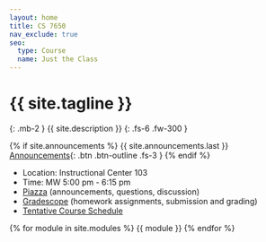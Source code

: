 ```yaml
---
layout: home
title: CS 7650
nav_exclude: true
seo:
  type: Course
  name: Just the Class
---
```


# {{ site.tagline }}
{: .mb-2 }
{{ site.description }}
{: .fs-6 .fw-300 }

{% if site.announcements %}
{{ site.announcements.last }}
[Announcements](announcements.md){: .btn .btn-outline .fs-3 }
{% endif %}

- Location: Instructional Center 103
- Time: MW 5:00 pm - 6:15 pm
- [Piazza](https://piazza.com/gatech/spring2025/cs7650/) (announcements, questions, discussion)
- [Gradescope](https://www.gradescope.com/courses/939711) (homework assignments, submission and grading)
- [Tentative Course Schedule](https://docs.google.com/spreadsheets/d/1LcEgP8g4MIU6f6DVFDcrTk1ppK7R-o5Ls1n8n8orfnw/edit?usp=sharing)

{% for module in site.modules %}
{{ module }}
{% endfor %}
